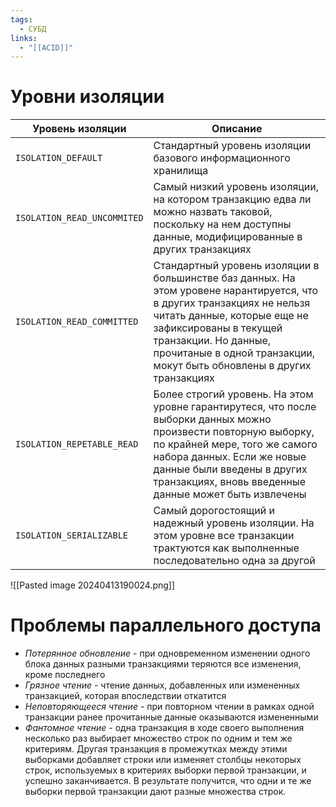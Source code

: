 ```yaml
---
tags:
  - СУБД
links:
  - "[[ACID]]"
---
```

# Уровни изоляции

| Уровень изоляции            | Описание                                                                                                                                                                                                                                                                       |
| --------------------------- | ------------------------------------------------------------------------------------------------------------------------------------------------------------------------------------------------------------------------------------------------------------------------------ |
| `ISOLATION_DEFAULT`         | Стандартный уровень изоляции базового информационного хранилища                                                                                                                                                                                                                |
| `ISOLATION_READ_UNCOMMITED` | Самый низкий уровень изоляции, на котором транзакцию едва ли можно назвать таковой, поскольку на нем доступны данные, модифицированные в других транзакциях                                                                                                                    |
| `ISOLATION_READ_COMMITTED`  | Стандартный уровень изоляции в большинстве баз данных. На этом уровене нарантируется, что в других транзакциях не нельзя читать данные, которые еще не зафиксированы в текущей транзакции. Но данные, прочитаные в одной транзакции, мокут быть обновлены в других транзакциях |
| `ISOLATION_REPETABLE_READ`  | Более строгий уровень. На этом уровне гарантирутеся, что после выборки данных можно произвести повторную выборку, по крайней мере, того же самого набора данных. Если же новые данные были введены в других транзакциях, вновь введенные данные может быть извлечены           |
| `ISOLATION_SERIALIZABLE`    | Самый дорогостоящий и надежный уровень изоляции. На этом уровне все транзакции трактуются как выполненные последовательно одна за другой                                                                                                                                       |
![[Pasted image 20240413190024.png]]

# Проблемы параллельного доступа

 - *Потерянное обновление* - при одновременном изменении одного блока данных разными транзакциями теряются все изменения, кроме последнего
 - *Грязное чтение* - чтение данных, добавленных или измененных транзакцией, которая впоследствии откатится
 - *Неповторяющееся чтение* - при повторном чтении в рамках одной транзакции ранее прочитанные данные оказываются измененными
 - *Фантомное чтение* - одна транзакция в ходе своего выполнения несколько раз выбирает множество строк по одним и тем же критериям. Другая транзакция в промежутках между этими выборками добавляет строки или изменяет столбцы некоторых строк, используемых в критериях выборки первой транзакции, и успешно заканчивается. В результате получится, что одни и те же выборки первой транзакции дают разные множества строк.


